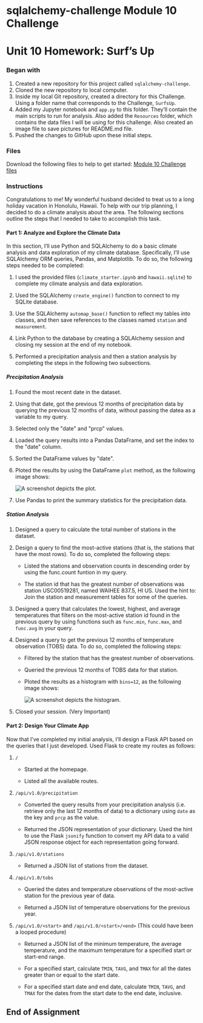 # sqlalchemy-challenge Module 10 Challenge

# Unit 10 Homework: Surf’s Up

### Began with

1. Created a new repository for this project called `sqlalchemy-challenge`.
2. Cloned the new repository to local computer.
3. Inside my local Git repository, created a directory for this Challenge. Using a folder name that corresponds to the Challenge, `SurfsUp`.
4. Added my Jupyter notebook and `app.py` to this folder. They’ll contain the main scripts to run for analysis. Also added the `Resources` folder, which contains the data files I will be using for this challenge. Also created an image file to save pictures for README.md file.
5. Pushed the changes to GitHub upon these initial steps.

### Files

Download the following files to help to get started:
[Module 10 Challenge files](https://static.bc-edx.com/data/dl-1-2/m10/lms/starter/Starter_Code.zip)

### Instructions

Congratulations to me! My wonderful husband decided to treat us to a long holiday vacation in Honolulu, Hawaii. To help with our trip planning, I decided to do a climate analysis about the area. The following sections outline the steps that I needed to take to accomplish this task.

#### Part 1: Analyze and Explore the Climate Data

In this section, I’ll use Python and SQLAlchemy to do a basic climate analysis and data exploration of my climate database. Specifically, I’ll use SQLAlchemy ORM queries, Pandas, and Matplotlib. To do so, the following steps needed to be completed:

1. I used the provided files (`climate_starter.ipynb` and `hawaii.sqlite`) to complete my climate analysis and data exploration.

2. Used the SQLAlchemy `create_engine()` function to connect to my SQLite database.

3. Use the SQLAlchemy `automap_base()` function to reflect my tables into classes, and then save references to the classes named `station` and `measurement`.

4. Link Python to the database by creating a SQLAlchemy session and closing my session at the end of my notebook.

5. Performed a precipitation analysis and then a station analysis by completing the steps in the following two subsections.

##### Precipitation Analysis

1. Found the most recent date in the dataset.

2. Using that date, got the previous 12 months of precipitation data by querying the previous 12 months of data, without passing the datea as a variable to my query.

3. Selected only the "date" and "prcp" values.

4. Loaded the query results into a Pandas DataFrame, and set the index to the "date" column.

5. Sorted the DataFrame values by "date".

6. Ploted the results by using the DataFrame `plot` method, as the following image shows:

   ![A screenshot depicts the plot.](https://static.bc-edx.com/data/dl-1-2/m10/lms/img/precipitation.jpg)

7. Use Pandas to print the summary statistics for the precipitation data.

##### Station Analysis

1. Designed a query to calculate the total number of stations in the dataset.

2. Design a query to find the most-active stations (that is, the stations that have the most rows). To do so, completed the following steps:

   - Listed the stations and observation counts in descending order by using the func.count funtion in my query.

   - The station id that has the greatest number of observations was station USC00519281, named WAIHEE 837.5, HI US. Used the hint to: Join the station and measurement tables for some of the queries.

3. Designed a query that calculates the lowest, highest, and average temperatures that filters on the most-active station id found in the previous query by using functions such as `func.min`, `func.max`, and `func.avg` in your query.

4. Designed a query to get the previous 12 months of temperature observation (TOBS) data. To do so, completed the following steps:

   - Filtered by the station that has the greatest number of observations.

   - Queried the previous 12 months of TOBS data for that station.

   - Ploted the results as a histogram with `bins=12`, as the following image shows:

     ![A screenshot depicts the histogram.](https://static.bc-edx.com/data/dl-1-2/m10/lms/img/station-histogram.jpg)

5. Closed your session. (Very Important)

#### Part 2: Design Your Climate App

Now that I’ve completed my initial analysis, I’ll design a Flask API based on the queries that I just developed. Used Flask to create my routes as follows:

1. `/`

   - Started at the homepage.

   - Listed all the available routes.

2. `/api/v1.0/precipitation`

   - Converted the query results from your precipitation analysis (i.e. retrieve only the last 12 months of data) to a dictionary using `date` as the key and `prcp` as the value.

   - Returned the JSON representation of your dictionary. Used the hint to use the Flask `jsonify` function to convert my API data to a valid JSON response object for each representation going forward.

3. `/api/v1.0/stations`

   - Returned a JSON list of stations from the dataset.

4. `/api/v1.0/tobs`

   - Queried the dates and temperature observations of the most-active station for the previous year of data.

   - Returned a JSON list of temperature observations for the previous year.

5. `/api/v1.0/<start>` and `/api/v1.0/<start>/<end>` (This could have been a looped procedure)

   - Returned a JSON list of the minimum temperature, the average temperature, and the maximum temperature for a specified start or start-end range.

   - For a specified start, calculate `TMIN`, `TAVG`, and `TMAX` for all the dates greater than or equal to the start date.

   - For a specified start date and end date, calculate `TMIN`, `TAVG`, and `TMAX` for the dates from the start date to the end date, inclusive.

## End of Assignment
